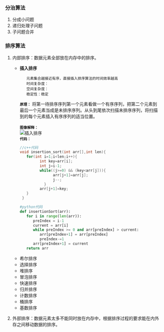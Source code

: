 ### 分治算法   
1. 分成小问题
2. 递归处理子问题  
3. 子问题合并  

### 排序算法
1. 内部排序：数据元素全部放在内存中的排序。
   - **插入排序**
     ```
        元素集合越接近有序，直接插入排序算法的时间效率越高
        时间复杂度：
        空间复杂度：
        稳定性：稳定
     ```
     **`原理：`**
        将第一待排序序列第一个元素看做一个有序序列，把第二个元素到最后一个元素当成是未排序序列。从头到尾依次扫描未排序序列，将扫描到的每个元素插入有序序列的适当位置。<br>  
     **`图像解释：`**  
        ![插入排序](https://study-image-www.oss-cn-beijing.aliyuncs.com/insertionSort.gif?Expires=1736841489&OSSAccessKeyId=TMP.3KdR7nbeXZS34N5Aiojg1cTLySa23ZRbEjWtNE5EWFtMAMz8QRxqLxzaLEzNNV1AUyyqKUqRkXqsYkizH63pypcQe5cmHT&Signature=rcbnLzfLbm%2BBCwAKfmselL0NqKw%3D)  
     **`代码：`**
        ```c++
        //c++代码
        void insertion_sort(int arr[],int len){
           for(int i=1;i<len;i++){
                 int key=arr[i];
                 int j=i-1;
                 while((j>=0) && (key<arr[j])){
                       arr[j+1]=arr[j];
                       j--;
                   }
                 arr[j+1]=key;
           }
         } 
        ```
        ```python
        #python代码
        def insertionSort(arr):
           for i in range(len(arr)):
              preIndex = i-1
              current = arr[i]
              while preIndex >= 0 and arr[preIndex] > current:
                 arr[preIndex+1] = arr[preIndex]
                 preIndex-=1
              arr[preIndex+1] = current
           return arr
        ```
   - 希尔排序
   - 选择排序
   - 堆排序
   - 冒泡排序
   - 快速排序
   - 归并排序
   - 计数排序
   - 桶排序
   - 基数排序
     
2. 外部排序：数据元素太多不能同时放在内存中，根据排序过程的要求能在内外存之间移动数据的排序。
